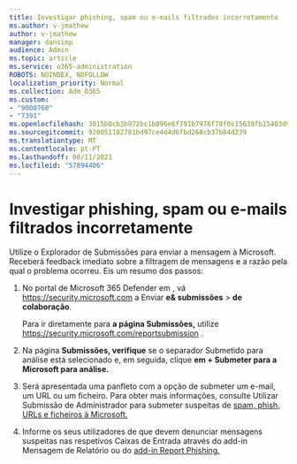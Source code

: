 ```yaml
---
title: Investigar phishing, spam ou e-mails filtrados incorretamente
ms.author: v-jmathew
author: v-jmathew
manager: dansimp
audience: Admin
ms.topic: article
ms.service: o365-administration
ROBOTS: NOINDEX, NOFOLLOW
localization_priority: Normal
ms.collection: Adm_O365
ms.custom:
- "9000760"
- "7391"
ms.openlocfilehash: 3015b0cb3b972bc1b096e6f791b7976f78f0c15639fb15403d9b0c134a09e1cf
ms.sourcegitcommit: 920051182781bd97ce4d4d6fbd268cb37b84d239
ms.translationtype: MT
ms.contentlocale: pt-PT
ms.lasthandoff: 08/11/2021
ms.locfileid: "57894406"
---
```

# <a name="investigate-phishing-spam-or-incorrectly-filtered-email"></a>Investigar phishing, spam ou e-mails filtrados incorretamente

Utilize o Explorador de Submissões para enviar a mensagem à Microsoft. Receberá feedback imediato sobre a filtragem de mensagens e a razão pela qual o problema ocorreu. Eis um resumo dos passos:

1. No portal de Microsoft 365 Defender em , vá <https://security.microsoft.com> a Enviar **e& submissões** \> **de colaboração**.

   Para ir diretamente para **a página Submissões,** utilize <https://security.microsoft.com/reportsubmission> .

2. Na página **Submissões, verifique**  se o separador Submetido para análise está selecionado e, em seguida, clique **em + Submeter para a Microsoft para análise.**

3. Será apresentada uma panfleto com a opção de submeter um e-mail, um URL ou um ficheiro. Para obter mais informações, consulte Utilizar Submissão de Administrador para submeter suspeitas de [spam, phish, URLs e ficheiros à Microsoft.](https://docs.microsoft.com/microsoft-365/security/office-365-security/admin-submission)

4. Informe os seus utilizadores de que devem denunciar mensagens suspeitas nas respetivos Caixas de Entrada através do add-in Mensagem de Relatório ou do [add-in Report Phishing.](https://docs.microsoft.com/microsoft-365/security/office-365-security/enable-the-report-message-add-in)
